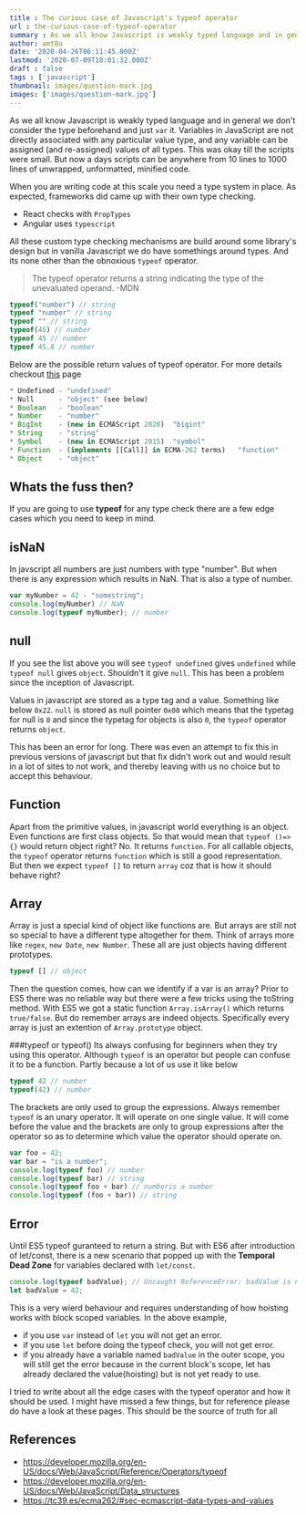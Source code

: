 ```yaml
---
title : The curious case of Javascript's typeof operator
url : the-curious-case-of-typeof-operator
summary : As we all know Javascript is weakly typed language and in general we don't consider the type beforehand and just var it. Variables in JavaScript
author: amt8u
date: '2020-04-26T06:11:45.000Z'
lastmod: '2020-07-09T18:01:32.000Z'
draft : false
tags : ['javascript']
thumbnail: images/question-mark.jpg
images: ['images/question-mark.jpg']
---
```


As we all know Javascript is weakly typed language and in general we don't consider the type beforehand and just `var` it. Variables in JavaScript are not directly associated with any particular value type, and any variable can be assigned (and re-assigned) values of all types. This was okay till the scripts were small. But now a days scripts can be anywhere from 10 lines to 1000 lines of unwrapped, unformatted, minified code. 

When you are writing code at this scale you need a type system in place. As expected, frameworks did came up with their own type checking. 

* React checks with `PropTypes`
* Angular uses `typescript`

All these custom type checking mechanisms are build around some library's design but in vanilla Javascript we do have somethings around types. And its none other than the obnoxious `typeof` operator.

> The typeof operator returns a string indicating the type of the unevaluated operand.
	-MDN

``` js
typeof("number") // string
typeof "number" // string
typeof "" // string
typeof(45) // number
typeof 45 // number
typeof 45.8 // number
```

Below are the possible return values of typeof operator. For more details checkout [this](https://developer.mozilla.org/en-US/docs/Web/JavaScript/Data_structures) page

``` js
* Undefined	- "undefined"
* Null	    - "object" (see below)
* Boolean	- "boolean"
* Number	- "number"
* BigInt    - (new in ECMAScript 2020)	"bigint"
* String	- "string"
* Symbol    - (new in ECMAScript 2015)	"symbol"
* Function  - (implements [[Call]] in ECMA-262 terms)	"function"
* Object	- "object"
```

## Whats the fuss then?

If you are going to use **typeof** for any type check there are a few edge cases which you need to keep in mind. 

## isNaN
In javscript all numbers are just numbers with type "number". But when there is any expression which results in NaN. That is also a type of number.

``` js
var myNumber = 42 - "somestring";
console.log(myNumber) // NaN
console.log(typeof myNumber); // number
```

## null
If you see the list above you will see `typeof undefined` gives `undefined` while `typeof null` gives `object`. Shouldn't it give `null`. This has been a problem since the inception of Javascript.

Values in javascript are stored as a type tag and a value. Something like below
`0x22`. `null` is stored as null pointer `0x00` which means that the typetag for null is `0` and since the typetag for objects is also `0`, the `typeof` operator returns `object`.

This has been an error for long. There was even an attempt to fix this in previous versions of javascript but that fix didn't work out and would result in a lot of sites to not work, and thereby leaving with us no choice but to accept this behaviour.

## Function
Apart from the primitive values, in javascript world everything is an object. Even functions are first class objects. So that would mean that `typeof ()=>{}` would return object right? No. It returns `function`. 
For all callable objects, the `typeof` operator returns `function` which is still a good representation. But then we expect `typeof []` to return `array` coz that is how it should behave right?

## Array
Array is just a special kind of object like functions are. But arrays are still not so special to have a different type altogether for them. Think of arrays more like `regex`, `new Date`, `new Number`. These all are just objects having different prototypes. 

``` js
typeof [] // object
```
Then the question comes, how can we identify if a var is an array? Prior to ES5 there was no reliable way but there were a few tricks using the toString method. With ES5 we got a static function `Array.isArray()` which returns `true/false`. But do remember arrays are indeed objects. Specifically every array is just an extention of `Array.prototype` object.

###typeof or typeof()
Its always confusing for beginners when they try using this operator. Although `typeof` is an operator but people can confuse it to be a function. Partly because a lot of us use it like below

``` js
typeof 42 // number
typeof(42) // number
```

The brackets are only used to group the expressions. Always remember `typeof` is an unary operator. It will operate on one single value. It will come before the value and the brackets are only to group expressions after the operator so as to determine which value the operator should operate on.

``` js
var foo = 42;
var bar = "is a number";
console.log(typeof foo) // number
console.log(typeof bar) // string
console.log(typeof foo + bar) // numberis a number
console.log(typeof (foo + bar)) // string
```

## Error
Until ES5 typeof guranteed to return a string. But with ES6 after introduction of let/const, there is a new scenario that popped up with the **Temporal Dead Zone** for variables declared with `let/const`.

``` js
console.log(typeof badValue); // Uncaught ReferenceError: badValue is not defined
let badValue = 42; 
```

This is a very wierd behaviour and requires understanding of how hoisting works with block scoped variables. In the above example, 
* if you use `var` instead of `let` you will not get an error.
* if you use `let` before doing the typeof check, you will not get error.
* if you already have a variable named `badValue` in the outer scope, you will still get the error because in the current block's scope, let has already declared the value(hoisting) but is not yet ready to use.

I tried to write about all the edge cases with the typeof operator and how it should be used. I might have missed a few things, but for reference please do have a look at these pages. This should be the source of truth for all

## References
* https://developer.mozilla.org/en-US/docs/Web/JavaScript/Reference/Operators/typeof
* https://developer.mozilla.org/en-US/docs/Web/JavaScript/Data_structures
* https://tc39.es/ecma262/#sec-ecmascript-data-types-and-values